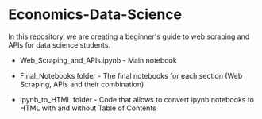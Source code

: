 # Economics-Data-Science

In this repository, we are creating a beginner's guide to web scraping and APIs for data science students.

- Web_Scraping_and_APIs.ipynb - Main notebook

- Final_Notebooks folder - The final notebooks for each section (Web Scraping, APIs and their combination)

- ipynb_to_HTML folder - Code that allows to convert ipynb notebooks to HTML with and without Table of Contents
